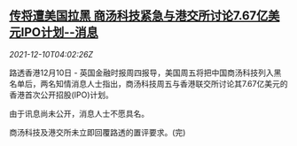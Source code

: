 <!--1639110662000-->
[传将遭美国拉黑 商汤科技紧急与港交所讨论7.67亿美元IPO计划--消息](https://cn.reuters.com/article/ft-us-sensetime-hkex-ipo-1210-idCNKBS2IP08N)
------

<div><i>2021-12-10T04:02:26Z</i></div><p>路透香港12月10日 - 英国金融时报周四报导，美国周五将把中国商汤科技列入黑名单后，两名知情消息人士指出，商汤科技周五与香港联交所讨论其7.67亿美元的香港首次公开招股(IPO)计划。</p><p>由于讯息尚未公开，消息人士不愿具名。</p><p>商汤科技及港交所未立即回覆路透的置评要求。(完)</p>
